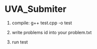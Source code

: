 UVA_Submiter
============
1. compile: g++ test.cpp -o test

2. write problems id into your problem.txt

3. run test



